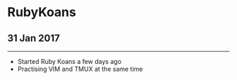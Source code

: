 # RubyKoans

## 31 Jan 2017
---
- Started Ruby Koans a few days ago
- Practising VIM and TMUX at the same time

